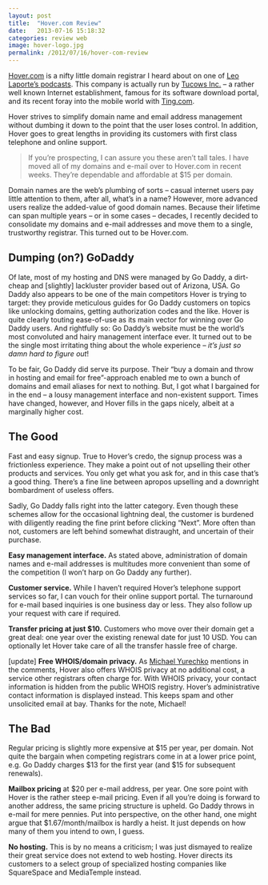 ```yaml
---
layout: post
title:  "Hover.com Review"
date:   2013-07-16 15:18:32
categories: review web
image: hover-logo.jpg
permalink: /2012/07/16/hover-com-review
---
```


[Hover.com](http://hover.com) is a nifty little domain registrar I heard about on one of [Leo Laporte’s podcasts](http://twit.tv). This company is actually run by [Tucows Inc.](http://tucows.com) – a rather well known Internet establishment, famous for its software download portal, and its recent foray into the mobile world with [Ting.com](http://ting.com).

Hover strives to simplify domain name and email address management without dumbing it down to the point that the user loses control. In addition, Hover goes to great lengths in providing its customers with first class telephone and online support.

> If you’re prospecting, I can assure you these aren’t tall tales. I have moved all of my domains and e-mail over to Hover.com in recent weeks. They’re dependable and affordable at $15 per domain.

Domain names are the web’s plumbing of sorts – casual internet users pay little attention to them, after all, what’s in a name? However, more advanced users realize the added-value of good domain names. Because their lifetime can span multiple years – or in some cases – decades, I recently decided to consolidate my domains and e-mail addresses and move them to a single, trustworthy registrar. This turned out to be Hover.com.

## Dumping (on?) GoDaddy
Of late, most of my hosting and DNS were managed by Go Daddy, a dirt-cheap and [slightly] lackluster provider based out of Arizona, USA. Go Daddy also appears to be one of the main competitors Hover is trying to target: they provide meticulous guides for Go Daddy customers on topics like unlocking domains, getting authorization codes and the like. Hover is quite clearly touting ease-of-use as its main vector for winning over Go Daddy users. And rightfully so: Go Daddy’s website must be the world’s most convoluted and hairy management interface ever. It turned out to be the single most irritating thing about the whole experience – *it’s just so damn hard to figure out*!

To be fair, Go Daddy did serve its purpose. Their “buy a domain and throw in hosting and email for free”-approach enabled me to own a bunch of domains and email aliases for next to nothing. But, I got what I bargained for in the end – a lousy management interface and non-existent support. Times have changed, however, and Hover fills in the gaps nicely, albeit at a marginally higher cost.

## The Good
Fast and easy signup. True to Hover’s credo, the signup process was a frictionless experience. They make a point out of not upselling their other products and services. You only get what you ask for, and in this case that’s a good thing. There’s a fine line between apropos upselling and a downright bombardment of useless offers.

Sadly, Go Daddy falls right into the latter category. Even though these schemes allow for the occasional lightning deal, the customer is burdened with diligently reading the fine print before clicking “Next”. More often than not, customers are left behind somewhat distraught, and uncertain of their purchase.

**Easy management interface.** As stated above, administration of domain names and e-mail addresses is multitudes more convenient than some of the competition (I won’t harp on Go Daddy any further).

**Customer service.** While I haven’t required Hover’s telephone support services so far, I can vouch for their online support portal. The turnaround for e-mail based inquiries is one business day or less. They also follow up your request with care if required.

**Transfer pricing at just $10.** Customers who move over their domain get a great deal: one year over the existing renewal date for just 10 USD. You can optionally let Hover take care of all the transfer hassle free of charge.

[update] **Free WHOIS/domain privacy.** As [Michael Yurechko](http://michaelyurechko.com/) mentions in the comments, Hover also offers WHOIS privacy at no additional cost, a service other registrars often charge for. With WHOIS privacy, your contact information is hidden from the public WHOIS registry. Hover’s administrative contact information is displayed instead. This keeps spam and other unsolicited email at bay. Thanks for the note, Michael!

## The Bad
Regular pricing is slightly more expensive at $15 per year, per domain. Not quite the bargain when competing registrars come in at a lower price point, e.g. Go Daddy charges $13 for the first year (and $15 for subsequent renewals).

**Mailbox pricing** at $20 per e-mail address, per year. One sore point with Hover is the rather steep e-mail pricing. Even if all you’re doing is forward to another address, the same pricing structure is upheld. Go Daddy throws in e-mail for mere pennies. Put into perspective, on the other hand, one might argue that $1.67/month/mailbox is hardly a heist. It just depends on how many of them you intend to own, I guess.

**No hosting.** This is by no means a criticism; I was just dismayed to realize their great service does not extend to web hosting. Hover directs its customers to a select group of specialized hosting companies like SquareSpace and MediaTemple instead.